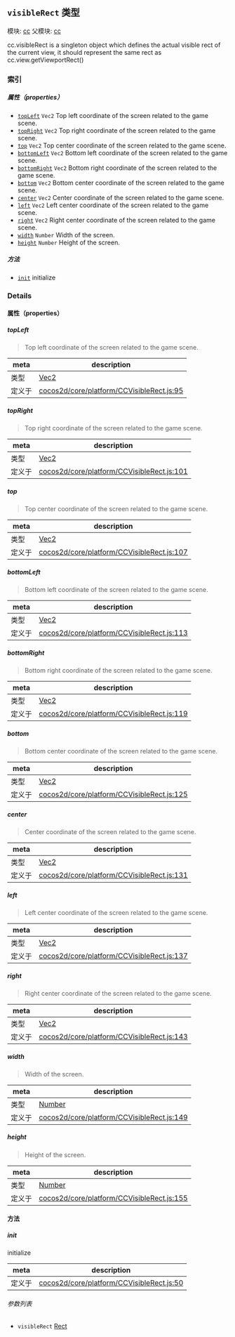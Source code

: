 ## `visibleRect` 类型



模块: [cc](../modules/cc.md)
父模块: [cc](../modules/cc.md)


cc.visibleRect is a singleton object which defines the actual visible rect of the current view,
it should represent the same rect as cc.view.getViewportRect()



### 索引

##### 属性（properties）

  - [`topLeft`](#topleft) `Vec2` Top left coordinate of the screen related to the game scene.
  - [`topRight`](#topright) `Vec2` Top right coordinate of the screen related to the game scene.
  - [`top`](#top) `Vec2` Top center coordinate of the screen related to the game scene.
  - [`bottomLeft`](#bottomleft) `Vec2` Bottom left coordinate of the screen related to the game scene.
  - [`bottomRight`](#bottomright) `Vec2` Bottom right coordinate of the screen related to the game scene.
  - [`bottom`](#bottom) `Vec2` Bottom center coordinate of the screen related to the game scene.
  - [`center`](#center) `Vec2` Center coordinate of the screen related to the game scene.
  - [`left`](#left) `Vec2` Left center coordinate of the screen related to the game scene.
  - [`right`](#right) `Vec2` Right center coordinate of the screen related to the game scene.
  - [`width`](#width) `Number` Width of the screen.
  - [`height`](#height) `Number` Height of the screen.



##### 方法

  - [`init`](#init) initialize



### Details


#### 属性（properties）


##### topLeft

> Top left coordinate of the screen related to the game scene.

| meta | description |
|------|-------------|
| 类型 | <a href="../classes/Vec2.html" class="crosslink">Vec2</a> |
| 定义于 | [cocos2d/core/platform/CCVisibleRect.js:95](https://github.com/cocos-creator/engine/blob/f120e67a8e229233f15e46cc51536723de44fd94/cocos2d/core/platform/CCVisibleRect.js#L95) |



##### topRight

> Top right coordinate of the screen related to the game scene.

| meta | description |
|------|-------------|
| 类型 | <a href="../classes/Vec2.html" class="crosslink">Vec2</a> |
| 定义于 | [cocos2d/core/platform/CCVisibleRect.js:101](https://github.com/cocos-creator/engine/blob/f120e67a8e229233f15e46cc51536723de44fd94/cocos2d/core/platform/CCVisibleRect.js#L101) |



##### top

> Top center coordinate of the screen related to the game scene.

| meta | description |
|------|-------------|
| 类型 | <a href="../classes/Vec2.html" class="crosslink">Vec2</a> |
| 定义于 | [cocos2d/core/platform/CCVisibleRect.js:107](https://github.com/cocos-creator/engine/blob/f120e67a8e229233f15e46cc51536723de44fd94/cocos2d/core/platform/CCVisibleRect.js#L107) |



##### bottomLeft

> Bottom left coordinate of the screen related to the game scene.

| meta | description |
|------|-------------|
| 类型 | <a href="../classes/Vec2.html" class="crosslink">Vec2</a> |
| 定义于 | [cocos2d/core/platform/CCVisibleRect.js:113](https://github.com/cocos-creator/engine/blob/f120e67a8e229233f15e46cc51536723de44fd94/cocos2d/core/platform/CCVisibleRect.js#L113) |



##### bottomRight

> Bottom right coordinate of the screen related to the game scene.

| meta | description |
|------|-------------|
| 类型 | <a href="../classes/Vec2.html" class="crosslink">Vec2</a> |
| 定义于 | [cocos2d/core/platform/CCVisibleRect.js:119](https://github.com/cocos-creator/engine/blob/f120e67a8e229233f15e46cc51536723de44fd94/cocos2d/core/platform/CCVisibleRect.js#L119) |



##### bottom

> Bottom center coordinate of the screen related to the game scene.

| meta | description |
|------|-------------|
| 类型 | <a href="../classes/Vec2.html" class="crosslink">Vec2</a> |
| 定义于 | [cocos2d/core/platform/CCVisibleRect.js:125](https://github.com/cocos-creator/engine/blob/f120e67a8e229233f15e46cc51536723de44fd94/cocos2d/core/platform/CCVisibleRect.js#L125) |



##### center

> Center coordinate of the screen related to the game scene.

| meta | description |
|------|-------------|
| 类型 | <a href="../classes/Vec2.html" class="crosslink">Vec2</a> |
| 定义于 | [cocos2d/core/platform/CCVisibleRect.js:131](https://github.com/cocos-creator/engine/blob/f120e67a8e229233f15e46cc51536723de44fd94/cocos2d/core/platform/CCVisibleRect.js#L131) |



##### left

> Left center coordinate of the screen related to the game scene.

| meta | description |
|------|-------------|
| 类型 | <a href="../classes/Vec2.html" class="crosslink">Vec2</a> |
| 定义于 | [cocos2d/core/platform/CCVisibleRect.js:137](https://github.com/cocos-creator/engine/blob/f120e67a8e229233f15e46cc51536723de44fd94/cocos2d/core/platform/CCVisibleRect.js#L137) |



##### right

> Right center coordinate of the screen related to the game scene.

| meta | description |
|------|-------------|
| 类型 | <a href="../classes/Vec2.html" class="crosslink">Vec2</a> |
| 定义于 | [cocos2d/core/platform/CCVisibleRect.js:143](https://github.com/cocos-creator/engine/blob/f120e67a8e229233f15e46cc51536723de44fd94/cocos2d/core/platform/CCVisibleRect.js#L143) |



##### width

> Width of the screen.

| meta | description |
|------|-------------|
| 类型 | <a href="https://developer.mozilla.org/en/JavaScript/Reference/Global_Objects/Number" class="crosslink external" target="_blank">Number</a> |
| 定义于 | [cocos2d/core/platform/CCVisibleRect.js:149](https://github.com/cocos-creator/engine/blob/f120e67a8e229233f15e46cc51536723de44fd94/cocos2d/core/platform/CCVisibleRect.js#L149) |



##### height

> Height of the screen.

| meta | description |
|------|-------------|
| 类型 | <a href="https://developer.mozilla.org/en/JavaScript/Reference/Global_Objects/Number" class="crosslink external" target="_blank">Number</a> |
| 定义于 | [cocos2d/core/platform/CCVisibleRect.js:155](https://github.com/cocos-creator/engine/blob/f120e67a8e229233f15e46cc51536723de44fd94/cocos2d/core/platform/CCVisibleRect.js#L155) |






<!-- Method Block -->
#### 方法


##### init

initialize

| meta | description |
|------|-------------|
| 定义于 | [cocos2d/core/platform/CCVisibleRect.js:50](https://github.com/cocos-creator/engine/blob/f120e67a8e229233f15e46cc51536723de44fd94/cocos2d/core/platform/CCVisibleRect.js#L50) |

###### 参数列表
- `visibleRect` <a href="../classes/Rect.html" class="crosslink">Rect</a> 



